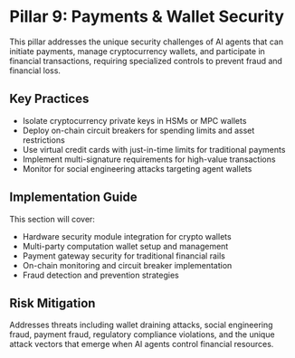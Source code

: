 # Pillar 9: Payments & Wallet Security

This pillar addresses the unique security challenges of AI agents that can initiate payments, manage cryptocurrency wallets, and participate in financial transactions, requiring specialized controls to prevent fraud and financial loss.

## Key Practices

- Isolate cryptocurrency private keys in HSMs or MPC wallets
- Deploy on-chain circuit breakers for spending limits and asset restrictions
- Use virtual credit cards with just-in-time limits for traditional payments
- Implement multi-signature requirements for high-value transactions
- Monitor for social engineering attacks targeting agent wallets

## Implementation Guide

This section will cover:
- Hardware security module integration for crypto wallets
- Multi-party computation wallet setup and management
- Payment gateway security for traditional financial rails
- On-chain monitoring and circuit breaker implementation
- Fraud detection and prevention strategies

## Risk Mitigation

Addresses threats including wallet draining attacks, social engineering fraud, payment fraud, regulatory compliance violations, and the unique attack vectors that emerge when AI agents control financial resources.
